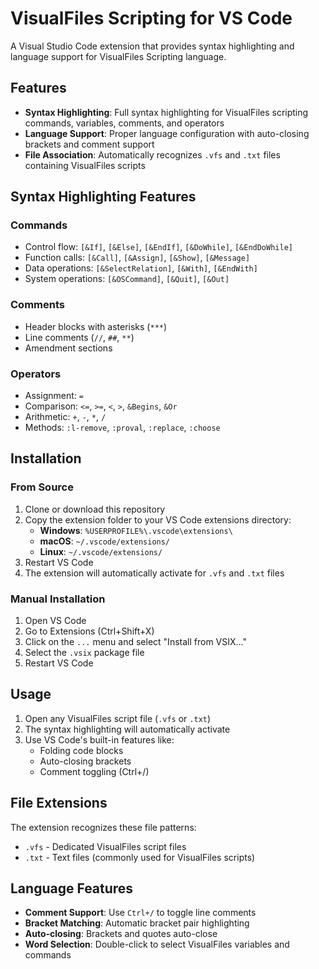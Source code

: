 # VisualFiles Scripting for VS Code

A Visual Studio Code extension that provides syntax highlighting and language support for VisualFiles Scripting language.

## Features

- **Syntax Highlighting**: Full syntax highlighting for VisualFiles scripting commands, variables, comments, and operators
- **Language Support**: Proper language configuration with auto-closing brackets and comment support
- **File Association**: Automatically recognizes `.vfs` and `.txt` files containing VisualFiles scripts

## Syntax Highlighting Features

### Commands
- Control flow: `[&If]`, `[&Else]`, `[&EndIf]`, `[&DoWhile]`, `[&EndDoWhile]`
- Function calls: `[&Call]`, `[&Assign]`, `[&Show]`, `[&Message]`
- Data operations: `[&SelectRelation]`, `[&With]`, `[&EndWith]`
- System operations: `[&OSCommand]`, `[&Quit]`, `[&Out]`

### Comments
- Header blocks with asterisks (`***`)
- Line comments (`//`, `##`, `**`)
- Amendment sections

### Operators
- Assignment: `=`
- Comparison: `<=`, `>=`, `<`, `>`, `&Begins`, `&Or`
- Arithmetic: `+`, `-`, `*`, `/`
- Methods: `:l-remove`, `:proval`, `:replace`, `:choose`

## Installation

### From Source

1. Clone or download this repository
2. Copy the extension folder to your VS Code extensions directory:
   - **Windows**: `%USERPROFILE%\.vscode\extensions\`
   - **macOS**: `~/.vscode/extensions/`
   - **Linux**: `~/.vscode/extensions/`
3. Restart VS Code
4. The extension will automatically activate for `.vfs` and `.txt` files

### Manual Installation

1. Open VS Code
2. Go to Extensions (Ctrl+Shift+X)
3. Click on the `...` menu and select "Install from VSIX..."
4. Select the `.vsix` package file
5. Restart VS Code

## Usage

1. Open any VisualFiles script file (`.vfs` or `.txt`)
2. The syntax highlighting will automatically activate
3. Use VS Code's built-in features like:
   - Folding code blocks
   - Auto-closing brackets
   - Comment toggling (Ctrl+/)

## File Extensions

The extension recognizes these file patterns:
- `.vfs` - Dedicated VisualFiles script files
- `.txt` - Text files (commonly used for VisualFiles scripts)

## Language Features

- **Comment Support**: Use `Ctrl+/` to toggle line comments
- **Bracket Matching**: Automatic bracket pair highlighting
- **Auto-closing**: Brackets and quotes auto-close
- **Word Selection**: Double-click to select VisualFiles variables and commands
